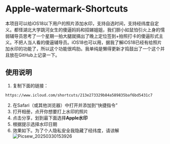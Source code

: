 # Apple-watermark-Shortcuts
本项目可以给iOS18以下用户的照片添加水印，支持自选时间，支持经纬度自定义。都怪湖北大学跳河女生的傻逼妈妈和招娣姐姐，我们胆小如鼠怕引火上身的懦弱辅导员思考了一个星期一拍大腿就搞出了晚上定位签到+拍照打卡的傻逼形式主义。不把人当人看的傻逼辅导员。iOS18也可以用，据我了解iOS18已经有给照片加水印的功能了，所以这个功能很鸡肋。我单纯是懒得更新才捣鼓出了一个这个并且放在GitHub上记录一下。

## 使用说明

1. 复制下面的链接：  
```
https://www.icloud.com/shortcuts/213e273329b84a589835baf6bd5431c7
```
2. 在Safari（或其他浏览器）中打开并添加到“快捷指令”  
3. 打开相册，点开你想要打上水印的照片  
4. 点击分享，划到最下面选择**Apple水印**  
5. 根据提示选择水印日期
6. 效果如下。为了个人隐私安全我隐藏了经纬度，请谅解![Picsew_20250330153926](https://github.com/user-attachments/assets/c8d60d88-0c73-4f0e-9ff3-52e8ff2eb940)
